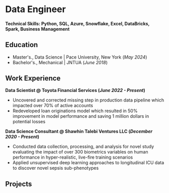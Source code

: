 # Data Engineer

#### Technical Skills: Python, SQL, Azure, Snowflake, Excel, DataBricks, Spark, Business Management

## Education					       		
- Master's., Data Science | Pace University, New York (_May 2024_)	 			        		
- Bachelor's., Mechanical | JNTUA (_June 2018_)

## Work Experience
**Data Scientist @ Toyota Financial Services (_June 2022 - Present_)**
- Uncovered and corrected missing step in production data pipeline which impacted over 70% of active accounts
- Redeveloped loan originations model which resulted in 50% improvement in model performance and saving 1 million dollars in potential losses

**Data Science Consultant @ Shawhin Talebi Ventures LLC (_December 2020 - Present_)**
- Conducted data collection, processing, and analysis for novel study evaluating the impact of over 300 biometrics variables on human performance in hyper-realistic, live-fire training scenarios
- Applied unsupervised deep learning approaches to longitudinal ICU data to discover novel sepsis sub-phenotypes

## Projects


